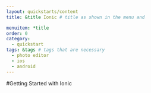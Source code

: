 ```yaml
---
layout: quickstarts/content
title: &title Ionic # title as shown in the menu and 

menuitem: *title
order: 0
category: 
  - quickstart
tags: &tags # tags that are necessary
  - photo editor 
  - ios
  - android
---
```


#Getting Started with Ionic
